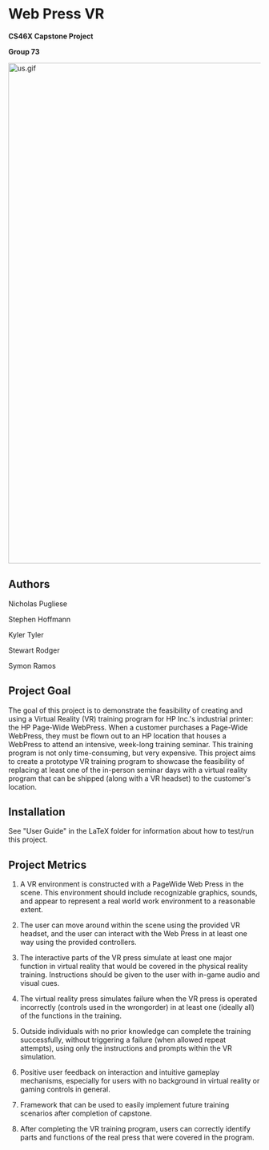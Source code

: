 

# Web Press VR
**CS46X Capstone Project**

**Group 73**

<p align="left">
  <img src="Screenshots/2019-02-25/us.gif" width="1000" title="us.gif">
</p>

## Authors
Nicholas Pugliese

Stephen Hoffmann

Kyler Tyler

Stewart Rodger

Symon Ramos

## Project Goal
The goal of this project is to demonstrate the feasibility of creating and using a Virtual Reality (VR) training program for HP Inc.'s industrial printer: the HP Page-Wide WebPress. When a customer purchases a Page-Wide WebPress, they must be flown out to an HP location that houses a WebPress to attend an intensive, week-long training seminar. This training program is not only time-consuming, but very expensive. This project aims to create a prototype VR training program to showcase the feasibility of replacing at least one of the in-person seminar days with a virtual reality program that can be shipped (along with a VR headset) to the customer's location.

## Installation

See "User Guide" in the LaTeX folder for information about how to test/run this project.

## Project Metrics
1) A VR environment is constructed with a PageWide Web Press in the scene. This environment should include recognizable graphics, sounds, and appear to represent a real world work environment to a reasonable extent.

2) The user can move around within the scene using the provided VR headset, and the user can interact with the Web Press in at least one way using the provided controllers.

3) The interactive parts of the VR press simulate at least one major function in virtual reality that would be covered in the physical reality training. Instructions should be given to the user with in-game audio and visual cues.

4) The virtual reality press simulates failure when the VR press is operated incorrectly (controls used in the wrongorder) in at least one (ideally all) of the functions in the training.

5) Outside individuals with no prior knowledge can complete the training successfully, without triggering a failure (when allowed repeat attempts), using only the instructions and prompts within the VR simulation.

6) Positive user feedback on interaction and intuitive gameplay mechanisms, especially for users with no background in virtual reality or gaming controls in general.

7) Framework that can be used to easily implement future training scenarios after completion of capstone.

8) After completing the VR training program, users can correctly identify parts and functions of the real press that were covered in the program.
